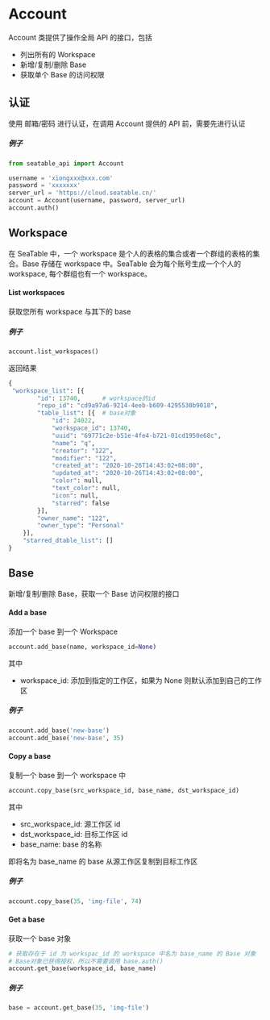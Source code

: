 # Account

Account 类提供了操作全局 API 的接口，包括

* 列出所有的 Workspace
* 新增/复制/删除 Base
* 获取单个 Base 的访问权限

## 认证

使用 邮箱/密码 进行认证，在调用 Account 提供的 API 前，需要先进行认证

##### 例子

```python
from seatable_api import Account

username = 'xiongxxx@xxx.com'
password = 'xxxxxxx'
server_url = 'https://cloud.seatable.cn/'
account = Account(username, password, server_url)
account.auth()
```


## Workspace

在 SeaTable 中，一个 workspace 是个人的表格的集合或者一个群组的表格的集合。Base 存储在 workspace 中。SeaTable 会为每个账号生成一个个人的 workspace, 每个群组也有一个 workspace。


#### List workspaces

获取您所有 workspace 与其下的 base

##### 例子

```python
account.list_workspaces()
```

返回结果

```python
{
 "workspace_list": [{
 		"id": 13740,      # workspace的id
 		"repo_id": "cd9a97a6-9214-4eeb-b609-4295530b9018",
 		"table_list": [{  # base对象
 			"id": 24022,
 			"workspace_id": 13740,
 			"uuid": "69771c2e-b51e-4fe4-b721-01cd1950e68c",
			"name": "q",
 			"creator": "122",
 			"modifier": "122",
 			"created_at": "2020-10-26T14:43:02+08:00",
 			"updated_at": "2020-10-26T14:43:02+08:00",
 			"color": null,
 			"text_color": null,
 			"icon": null,
 			"starred": false
 		}],
 		"owner_name": "122",
 		"owner_type": "Personal"
 	}],
 	"starred_dtable_list": []
}
```



## Base

新增/复制/删除 Base，获取一个 Base 访问权限的接口

#### Add a base

添加一个 base 到一个 Workspace 

```python
account.add_base(name, workspace_id=None)
```

其中

* workspace_id: 添加到指定的工作区，如果为 None 则默认添加到自己的工作区

##### 例子

```python
account.add_base('new-base')
account.add_base('new-base', 35)
```

#### Copy a base

复制一个 base 到一个 workspace 中

```python
account.copy_base(src_workspace_id, base_name, dst_workspace_id)
```

其中

* src_workspace_id: 源工作区 id
* dst_workspace_id: 目标工作区 id
* base_name: base 的名称

即将名为 base_name 的 base 从源工作区复制到目标工作区

##### 例子

```python
account.copy_base(35, 'img-file', 74)
```

#### Get a base

获取一个 base 对象

```python
# 获取存在于 id 为 workspac_id 的 workspace 中名为 base_name 的 Base 对象
# Base对象已获得授权，所以不需要调用 base.auth()
account.get_base(workspace_id, base_name)
```

##### 例子

```python
base = account.get_base(35, 'img-file')
```

